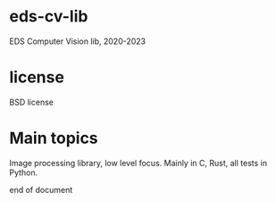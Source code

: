 # eds-cv-lib
EDS Computer Vision lib, 2020-2023

# license
BSD license

# Main topics
Image processing library, low level focus.
Mainly in C, Rust, all tests in Python.


end of document
